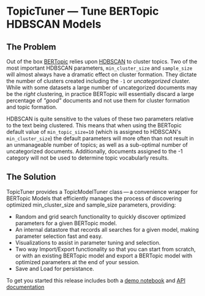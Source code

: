 # TopicTuner &#8212; Tune BERTopic HDBSCAN Models

## The Problem
Out of the box [BERTopic](https://github.com/MaartenGr/BERTopic) relies upon [HDBSCAN](https://github.com/scikit-learn-contrib/hdbscan) to cluster topics. Two of the most important HDBSCAN parameters, `min_cluster_size` and `sample_size` will almost always have a dramatic effect on cluster formation. They dictate the number of clusters created including the `-1` or *uncategorized* cluster. While with some datasets a large number of uncategorized documents may be the *right* clustering, in practice BERTopic will essentially discard a large percentage of *"good"* documents and not use them for cluster formation and topic formation. 

HDBSCAN is quite sensitive to the values of these two parameters relative to the text being clustered. This means that when using the BERTopic default value of `min_topic_size=10` (which is assigned to HDBSCAN's `min_cluster_size`) the default parameters will more often than not result in an unmanageable number of topics; as well as a sub-optimal number of uncategorized documents. Additionally, documents assigned to the -1 category will not be used to determine topic vocabularly results. 

## The Solution
TopicTuner provides a TopicModelTuner class&#8201;&#8212;&#8201;a convenience wrapper for BERTopic Models that efficiently manages the process of discovering optimized min_cluster_size and sample_size parameters, providing:

- Random and grid search functionality to quickly discover optimized parameters for a given BERTopic model.
- An internal datastore that records all searches for a given model, making parameter selection fast and easy.
- Visualizations to assist in parameter tuning and selection.
- Two way Import/Export functionality so that you can start from scratch, or with an existing BERTopic model and export a BERTopic model with optimized parameters at the end of your session.
- Save and Load for persistance.

To get you started this release includes both a [demo notebook](https://github.com/drob-xx/TopicTuner/blob/main/TopicTunerDemo.ipynb) and [API documentation](http://htmlpreview.github.io/?https://github.com/drob-xx/TopicTuner/blob/main/doc/topictuner.html)
